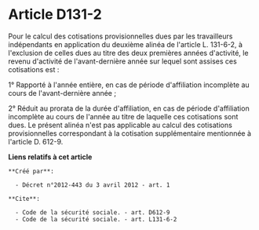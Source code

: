 # Article D131-2

Pour le calcul des cotisations provisionnelles dues par les travailleurs indépendants en application du deuxième alinéa de
l'article L. 131-6-2, à l'exclusion de celles dues au titre des deux premières années d'activité, le revenu d'activité de
l'avant-dernière année sur lequel sont assises ces cotisations est : 

1° Rapporté à l'année entière, en cas de période d'affiliation incomplète au cours de l'avant-dernière année ; 

2° Réduit au prorata de la durée d'affiliation, en cas de période d'affiliation incomplète au cours de l'année au titre de
laquelle ces cotisations sont dues. Le présent alinéa n'est pas applicable au calcul des cotisations provisionnelles
correspondant à la cotisation supplémentaire mentionnée à l'article D. 612-9.

**Liens relatifs à cet article**

	**Créé par**:

	  - Décret n°2012-443 du 3 avril 2012 - art. 1

	**Cite**:

	  - Code de la sécurité sociale. - art. D612-9
	  - Code de la sécurité sociale. - art. L131-6-2
